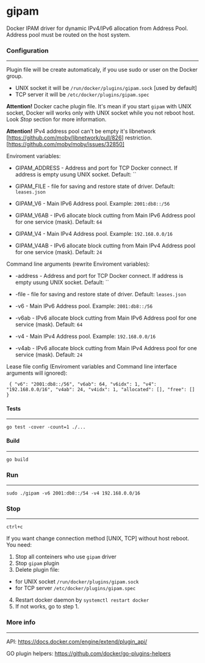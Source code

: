 # gipam

Docker IPAM driver for dynamic IPv4/IPv6 allocation from Address Pool. Address pool must be routed on the host system.


### Configuration ###
---

Plugin file will be create automaticaly, if you use sudo or user on the Docker group.
* UNIX socket it will be `/run/docker/plugins/gipam.sock` [used by default]
* TCP server it will be `/etc/docker/plugins/gipam.spec`

**Attention!** Docker cache plugin file. It's mean if you start `gipam` with UNIX socket, Docker will works only with UNIX socket while you not reboot host. Look *Stop* section for more information.


**Attention!** IPv4 address pool can't be empty it's libnetwork [https://github.com/moby/libnetwork/pull/826] restriction. [https://github.com/moby/moby/issues/32850]


Enviroment variables:

* GIPAM_ADDRESS - Address and port for TCP Docker connect. If address is empty usung UNIX socket. Default: ``

* GIPAM_FILE - file for saving and restore state of driver. Default: `leases.json`
* GIPAM_V6 - Main IPv6 Address pool. Example: `2001:db8::/56`
* GIPAM_V6AB - IPv6 allocate block cutting from Main IPv6 Address pool for one service (mask). Default: `64`
* GIPAM_V4 - Main IPv4 Address pool. Example: `192.168.0.0/16`
* GIPAM_V4AB - IPv6 allocate block cutting from Main IPv4 Address pool for one service (mask). Default: `24`


Command line arguments (rewrite Enviroment variables):

* -address - Address and port for TCP Docker connect. If address is empty usung UNIX socket. Default: ``

* -file - file for saving and restore state of driver. Default: `leases.json`
* -v6 - Main IPv6 Address pool. Example: `2001:db8::/56`
* -v6ab - IPv6 allocate block cutting from Main IPv6 Address pool for one service (mask). Default: `64`
* -v4 - Main IPv4 Address pool. Example: `192.168.0.0/16`
* -v4ab - IPv6 allocate block cutting from Main IPv4 Address pool for one service (mask). Default: `24`


Lease file config (Enviroment variables and Command line interface arguments will ignored):

` {
  "v6": "2001:db8::/56",
  "v6ab": 64,
  "v6idx": 1,
  "v4": "192.168.0.0/16",
  "v4ab": 24,
  "v4idx": 1,
  "allocated": [],
  "free": []
}`


#### Tests ####
---

	go test -cover -count=1 ./...


#### Build ####
---

	go build


### Run ###
---

	sudo ./gipam -v6 2001:db8::/54 -v4 192.168.0.0/16


### Stop ###
---

	ctrl+с

If you want change connection method [UNIX, TCP] without host reboot. You need:
1) Stop all conteiners who use `gipam` driver
2) Stop `gipam` plugin
3) Delete plugin file:
* for UNIX socket `/run/docker/plugins/gipam.sock`
* for TCP server `/etc/docker/plugins/gipam.spec`
4) Restart docker daemon by `systemctl restart docker`
5) If not works, go to step 1.


### More info ###
---

API: https://docs.docker.com/engine/extend/plugin_api/

GO plugin helpers: https://github.com/docker/go-plugins-helpers